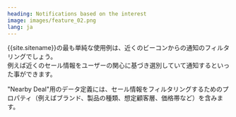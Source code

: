 ```yaml
---
heading: Notifications based on the interest
image: images/feature_02.png
lang: ja
---
```

 {{site.sitename}}の最も単純な使用例は、近くのビーコンからの通知のフィルタリングでしょう。  
 例えば近くのセール情報をユーザーの関心に基づき選別していて通知するといった事ができます。

 "Nearby Deal"用のデータ定義には、セール情報をフィルタリングするためのプロパティ（例えばブランド、製品の種類、想定顧客層、価格帯など）を含みます。
